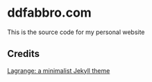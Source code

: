 # ddfabbro.com
This is the source code for my personal website

## Credits
[Lagrange: a minimalist Jekyll theme](https://github.com/LeNPaul/Lagrange)

